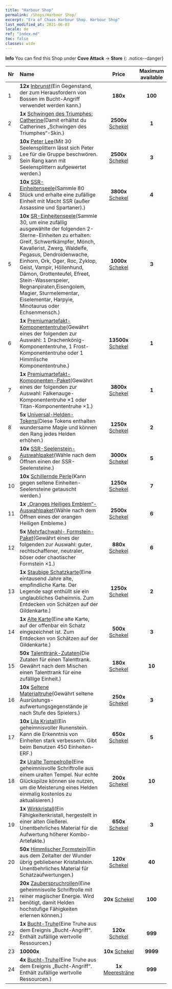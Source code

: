 ```yaml
---
title: "Harbour Shop"
permalink: /Shops/Harbour Shop/
excerpt: "Era of Chaos Harbour Shop. Harbour Shop"
last_modified_at: 2021-06-03
locale: de
ref: "index.md"
toc: false
classes: wide
---
```


**Info** You can find this Shop under **Cove Attack** -> **Store** 
{: .notice--danger}

  |  Nr  |      Name      |         Price        |   Maximum available      |
  |:-----|:---------------|:--------------------:|:------------------------:|
  | 1 |  **12x** [Inbrunst](/ItemsDE/con_954/)(Ein Gegenstand, der zum Herausfordern von Bossen im Bucht-Angriff verwendet werden kann.) |  **180x** <i class="fas fa-gem"/>  | **100** |
  | 2 |  **1x** [Schwingen des Triumphes: Catherine](/ItemsDE/con_1032/)(Damit erhältst du Catherines „Schwingen des Triumphes“-Skin.) |  **2500x** [Schekel](/ItemsDE/con_950/)  | **1** |
  | 3 |  **10x** [Peter Lee](/ItemsDE/her_397/)(Mit 30 Seelensplittern lässt sich Peter Lee für die Gruppe beschwören. Sein Rang kann mit Seelensplittern aufgewertet werden.) |  **2500x** [Schekel](/ItemsDE/con_950/)  | **3** |
  | 4 |  **10x** [SSR-Einheitenseele](/ItemsDE/con_535/)(Sammle 80 Stück und erhalte eine zufällige Einheit mit Macht SSR (außer Assassine und Spartaner).) |  **3800x** [Schekel](/ItemsDE/con_950/)  | **4** |
  | 5 |  **10x** [SR-Einheitenseele](/ItemsDE/con_534/)(Sammle 30, um eine zufällig ausgewählte der folgenden 2-Sterne-Einheiten zu erhalten: Greif, Schwertkämpfer, Mönch, Kavallerist, Zwerg, Waldelfe, Pegasus, Dendroidenwache, Einhorn, Ork, Oger, Roc, Zyklop, Geist, Vampir, Höllenhund, Dämon, Grottenteufel, Efreet, Stein-Wasserspeier, Regnanpiraten,Eisengolem, Magier, Sturmelementar, Eiselementar, Harpyie, Minotaurus oder Echsenmensch.) |  **1000x** [Schekel](/ItemsDE/con_950/)  | **3** |
  | 6 |  **1x** [Premiumartefakt- Komponententruhe](/ItemsDE/con_1740/)(Gewährt eines der folgenden zur Auswahl: 1 Drachenkönig-Komponententruhe, 1 Frost-Komponententruhe oder 1 Himmlische Komponententruhe.) |  **13500x** [Schekel](/ItemsDE/con_950/)  | **1** |
  | 7 |  **1x** [Premiumartefakt- Komponenten-Paket](/ItemsDE/con_1433/)(Gewährt eines der folgenden zur Auswahl: Falkenauge-Komponententruhe ×1 oder Titan-Komponententruhe ×1.) |  **3800x** [Schekel](/ItemsDE/con_950/)  | **1** |
  | 8 |  **5x** [Universal-Helden-Tokens](/ItemsDE/her_358/)(Diese Tokens enthalten wundersame Magie und können den Rang jedes Helden erhöhen.) |  **1250x** [Schekel](/ItemsDE/con_950/)  | **2** |
  | 9 |  **10x** [SSR-Seelenstein-Auswahlpaket](/ItemsDE/con_1105/)(Wähle nach dem Öffnen einen der SSR-Seelensteine.) |  **3000x** [Schekel](/ItemsDE/con_950/)  | **5** |
  | 10 |  **10x** [Schillernde Perle](/ItemsDE/con_527/)(Kann gegen seltene Einheiten-Seelensteine getauscht werden.) |  **1250x** [Schekel](/ItemsDE/con_950/)  | **7** |
  | 11 |  **1x** [„Oranges Heiliges Emblem“-Auswahlpaket](/ItemsDE/con_1104/)(Wähle nach dem Öffnen eines der orangen Heiligen Embleme.) |  **2500x** [Schekel](/ItemsDE/con_950/)  | **6** |
  | 12 |  **5x** [Mehrfachwahl- Formstein-Paket](/ItemsDE/con_1480/)(Gewährt eines der folgenden zur Auswahl: guter, rechtschaffener, neutraler, böser oder chaotischer Formstein ×1.) |  **880x** [Schekel](/ItemsDE/con_950/)  | **6** |
  | 13 |  **1x** [Staubige Schatzkarte](/ItemsDE/con_1156/)(Eine eintausend Jahre alte, empfindliche Karte. Der Legende sagt enthüllt sie ein unglaubliches Geheimnis. Zum Entdecken von Schätzen auf der Gildenkarte.) |  **1250x** [Schekel](/ItemsDE/con_950/)  | **2** |
  | 14 |  **1x** [Alte Karte](/ItemsDE/con_1155/)(Eine alte Karte, auf der offenbar ein Schatz eingezeichnet ist. Zum Entdecken von Schätzen auf der Gildenkarte.) |  **500x** [Schekel](/ItemsDE/con_950/)  | **3** |
  | 15 |  **50x** [Talenttrank-Zutaten](/ItemsDE/con_1120/)(Die Zutaten für einen Talenttrank. Gewährt nach dem Mischen einen Talenttrank für eine zufällige Einheit.) |  **180x** [Schekel](/ItemsDE/con_950/)  | **10** |
  | 16 |  **10x** [Seltene Materialtruhe](/ItemsDE/con_757/)(Gewährt seltene Ausrüstungs- aufwertungsgegenstände je nach Stufe des Spielers.) |  **250x** [Schekel](/ItemsDE/con_950/)  | **3** |
  | 17 |  **10x** [Lila Kristall](/ItemsDE/con_720/)(Ein geheimnisvoller Runenstein. Kann die Erkenntnis von Einheiten stark verbessern. Gibt beim Benutzen 450 Einheiten-ERF.) |  **650x** [Schekel](/ItemsDE/con_950/)  | **5** |
  | 18 |  **2x** [Uralte Tempelrolle](/ItemsDE/con_697/)(Eine geheimnisvolle Schriftrolle aus einem uralten Tempel. Nur echte Glückspilze können sie nutzen, um die Meisterung eines Helden einmalig kostenlos zu aktualisieren.) |  **200x** [Schekel](/ItemsDE/con_950/)  | **10** |
  | 19 |  **1x** [Wirkkristall](/ItemsDE/art_189/)(Ein Fähigkeitenkristall, hergestellt in einer alten Gießerei. Unentbehrliches Material für die Aufwertung höherer Kombo-Artefakte.) |  **650x** [Schekel](/ItemsDE/con_950/)  | **3** |
  | 20 |  **50x** [Himmlischer Formstein](/ItemsDE/art_188/)(Ein aus dem Zeitalter der Wunder übrig gebliebener Kristallstein. Unentbehrliches Material für Schatzaufwertungen.) |  **120x** [Schekel](/ItemsDE/con_950/)  | **40** |
  | 21 |  **20x** [Zauberspruchrollen](/ItemsDE/con_694/)(Eine geheimnisvolle Schriftrolle mit reiner magischer Energie. Wird benötigt, damit Helden hochstufige Fähigkeiten erlernen können.) |  **20x** [Schekel](/ItemsDE/con_950/)  | **100** |
  | 22 |  **1x** [Bucht-Truhe](/ItemsDE/con_1093/)(Eine Truhe aus dem Ereignis „Bucht-Angriff“. Enthält zufällige wertvolle Ressourcen.) |  **120x** [Schekel](/ItemsDE/con_950/)  | **999** |
  | 23 |  **10000x** <i class="fas fa-coins"/> |  **10x** [Schekel](/ItemsDE/con_950/)  | **9999** |
  | 24 |  **4x** [Bucht-Truhe](/ItemsDE/con_1093/)(Eine Truhe aus dem Ereignis „Bucht-Angriff“. Enthält zufällige wertvolle Ressourcen.) |  **1x** [Meeresträne](/ItemsDE/con_955/)  | **999** |
